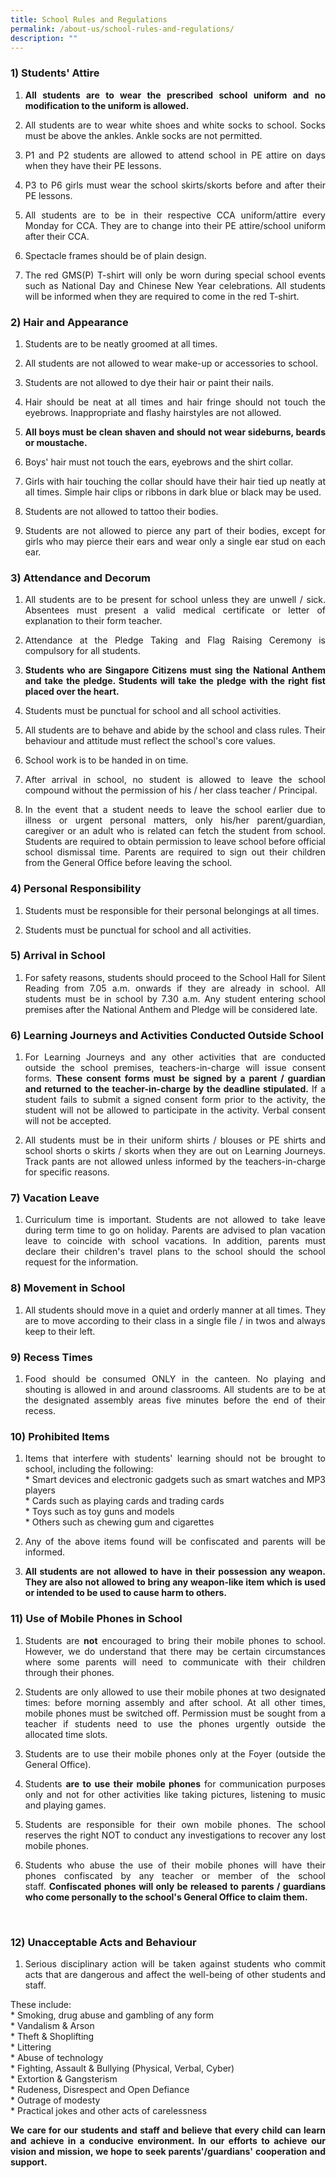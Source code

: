 ```yaml
---
title: School Rules and Regulations
permalink: /about-us/school-rules-and-regulations/
description: ""
---
```

### 1) Students' Attire

1. <p style="text-align: justify;"><b>All students are to wear the prescribed school uniform and no modification to the uniform is allowed.</b><br></p>

2. <p style="text-align: justify;">All students are to wear white shoes and white socks to school. Socks must be above the ankles. Ankle socks are not permitted.<br> </p>

3. <p style="text-align: justify;">P1 and P2 students are allowed to attend school in PE attire on days when they have their PE lessons.<br></p>

4. <p style="text-align: justify;">P3 to P6 girls must wear the school skirts/skorts before and after their PE lessons.<br></p>

5. <p style="text-align: justify;">All students are to be in their respective CCA uniform/attire every Monday for CCA. They are to change into their PE attire/school uniform after their CCA.<br></p>

6. <p style="text-align: justify;">Spectacle frames should be of plain design.<br></p>

7. <p style="text-align: justify;">The red GMS(P) T-shirt will only be worn during special school events such as National Day and Chinese New Year celebrations. All students will be informed when they are required to come in the red T-shirt.</p>

### 2) Hair and Appearance


1. <p style="text-align: justify;">Students are to be neatly groomed at all times.<br> </p>

2. <p style="text-align: justify;">All students are not allowed to wear make-up or accessories to school.<br></p>

3. <p style="text-align: justify;">Students are not allowed to dye their hair or paint their nails.<br></p>

4. <p style="text-align: justify;">Hair should be neat at all times and hair fringe should not touch the eyebrows. Inappropriate and flashy hairstyles are not allowed.<br></p>

5. <p style="text-align: justify;"><b>All boys must be clean shaven and should not wear sideburns, beards or moustache.</b><br></p>

6. <p style="text-align: justify;">Boys' hair must not touch the ears, eyebrows and the shirt collar.<br></p>

7. <p style="text-align: justify;">Girls with hair touching the collar should have their hair tied up neatly at all times. Simple hair clips or ribbons in dark blue or black may be used.<br></p>

8. <p style="text-align: justify;">Students are not allowed to tattoo their bodies.<br></p>

9. <p style="text-align: justify;">Students are not allowed to pierce any part of their bodies, except for girls who may pierce their ears and wear only&nbsp;a single ear stud on each ear.<br></p>
      
### 3) Attendance and Decorum

1. <p style="text-align: justify;">All students are to be present for school unless they are unwell / sick. Absentees must present a valid medical certificate or letter of explanation to their form teacher.<br></p>

2. <p style="text-align: justify;">Attendance at the Pledge Taking and Flag Raising Ceremony is compulsory for all students. <br></p>
    
3. <p style="text-align: justify;"><b>Students who are Singapore Citizens must sing the National Anthem and take the pledge. Students will take the pledge with the right fist placed over the heart.</b><br></p>
    
4. <p style="text-align: justify;">Students must be punctual for school and all school activities.<br></p>
    
5. <p style="text-align: justify;">All students are to behave and abide by the school and class rules. Their behaviour and attitude must reflect the school's core values.<br></p>
    
6. <p style="text-align: justify;">School work is to be handed in on time.<br></p>
    
7. <p style="text-align: justify;">After arrival in school, no student is allowed to leave the school compound without the permission of his / her class teacher / Principal.<br></p>
    
8. <p style="text-align: justify;">In the event that a student needs to leave the school earlier due to illness or urgent personal matters, only his/her parent/guardian, caregiver or an adult who is related can fetch the student from school. Students are required to obtain permission to leave school before official school dismissal time. Parents are required to sign out their children from the General Office before leaving the school.<br></p>
      

### 4) Personal Responsibility

1. <p style="text-align: justify;">Students must be responsible for their personal belongings at all times.<br></p>
    
2. <p style="text-align: justify;">Students must be punctual for school and all activities.<br></p>
      

### 5) Arrival in School

1. <p style="text-align: justify;">For safety reasons, students should proceed to the School Hall for Silent Reading from 7.05 a.m. onwards if they are already in school. All students must be in school by 7.30 a.m. Any student entering school premises after the National Anthem and Pledge will be considered late.<br></p>
      

### 6) Learning Journeys and Activities Conducted Outside School

1. <p style="text-align: justify;">For Learning Journeys and any other activities that are conducted outside the school premises, teachers-in-charge will issue consent forms.&nbsp;<b>These consent forms must be signed by a parent / guardian and returned to the teacher-in-charge by the deadline stipulated.</b>&nbsp;If a student fails to submit a signed consent form prior to the activity, the student will not be allowed to participate in the activity. Verbal consent will not be accepted. <br></p>
      
    
2. <p style="text-align: justify;">All students must be in their uniform shirts / blouses or PE shirts and school shorts o skirts / skorts when they are out on Learning Journeys. Track pants are not allowed unless informed by the teachers-in-charge for specific reasons. <br></p>
      

### 7) Vacation Leave

1. <p style="text-align: justify;">Curriculum time is important. Students are not allowed to take leave during term time to go on holiday. Parents are advised to plan vacation leave to coincide with school vacations. In addition, parents must declare their children's travel plans to the school should the school request for the information.<br></p>
      

### 8) Movement in School

1. <p style="text-align: justify;">All students should move in a quiet and orderly manner at all times. They are to move according to their class in&nbsp;a single file / in twos and always keep to their left.<br></p>
      
    

### 9) Recess Times

1. <p style="text-align: justify;">Food should be consumed ONLY in the canteen. No playing and shouting is allowed in and around classrooms. All students are to be at the designated assembly areas five minutes before the end of their recess.<br></p>


### 10) Prohibited Items

1. <p style="text-align: justify;">Items that interfere with students' learning should not be brought to school, including the following:<br>  
    * Smart devices and electronic gadgets such as smart watches and MP3 players<br>
    * Cards such as playing cards and trading cards<br>  
    * Toys such as toy guns and models<br>  
    * Others such as chewing gum and cigarettes<br>
      
    
2. </p><p style="text-align: justify;">Any of the above items found will be confiscated and parents will be informed.<br>
      
    
3. </p><p style="text-align: justify;"><b>All students are not allowed to have in their possession any weapon. They are also not allowed to bring any weapon-like item which is used or intended to be used to cause harm to others.</b><br></p>
      


### 11) Use of Mobile Phones in School

1. <p style="text-align: justify;">Students are&nbsp;<b>not</b>&nbsp;encouraged to bring their mobile phones to school. However, we do understand that there may be certain circumstances where some parents will need to communicate with their children through their phones.  <br>

    
2. </p><p style="text-align: justify;">Students are only allowed to use their mobile phones at two designated times: before morning assembly and after school. At all other times, mobile phones must be switched off. Permission must be sought from a teacher if students need to use the phones urgently outside the allocated time slots.&nbsp;  <br>

    
3. </p><p style="text-align: justify;">Students are to use their mobile phones only at the Foyer (outside the General Office).<br>
          
    
4. </p><p style="text-align: justify;">Students&nbsp;<b>are to use their mobile phones</b>&nbsp;for communication purposes only and not for other activities like taking pictures, listening to music and playing games.<br>
      
    
5. </p><p style="text-align: justify;">Students are responsible for their own mobile phones. The school reserves the right NOT to conduct any investigations to recover any lost mobile phones.<br>
      
    
6. </p><p style="text-align: justify;">Students who abuse the use of their mobile phones will have their phones confiscated by any teacher or member of the school staff.&nbsp;<b>Confiscated phones will only be released to parents / guardians who come personally to the school's General Office to claim them.</b></p><br>

### 12) Unacceptable Acts and Behaviour

1. <p style="text-align: justify;">Serious disciplinary action will be taken against students who commit acts that are dangerous and affect the well-being of other students and staff.<br>
</p><p style="text-align: justify;">These include:<br>
 * Smoking, drug abuse and gambling of any form  <br>
  * Vandalism &amp; Arson&nbsp;<br>  
  * Theft &amp; Shoplifting  <br>
  * Littering  <br>
  * Abuse of technology<br>  
  * Fighting, Assault &amp; Bullying (Physical, Verbal, Cyber)  <br>
  * Extortion &amp; Gangsterism  <br>
  * Rudeness, Disrespect and Open Defiance  <br>
  * Outrage of modesty  <br>
  * Practical jokes and other acts of carelessness  <br>
</p><p style="text-align: justify;"><b>We care for our students and staff and believe that every child can learn and achieve in a conducive environment. In our efforts to achieve our vision and mission, we hope to seek parents'/guardians' cooperation and support.</b></p>